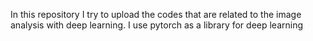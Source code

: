 In this repository I try to upload the codes that are related to the image analysis with deep learning.
I use pytorch as a library for deep learning
